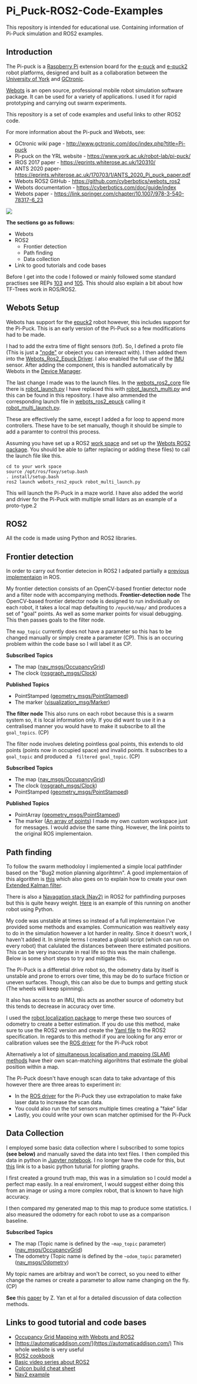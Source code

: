 # Pi_Puck-ROS2-Code-Examples
This repository is intended for educational use. 
Containing information of Pi-Puck simulation and ROS2 examples.
## Introduction
The Pi-puck is a [Raspberry Pi](https://www.raspberrypi.org) extension board for the [e-puck](http://www.gctronic.com/doc/index.php?title=E-Puck) and [e-puck2](http://www.gctronic.com/doc/index.php?title=e-puck2) robot platforms, designed and built as a collaboration between the [University of York](https://www.york.ac.uk/robot-lab/) and [GCtronic](http://www.gctronic.com).

[Webots](https://cyberbotics.com/) is an open source, professional mobile robot simulation software package. It can be used for a variety of applications.
I used it for rapid prototyping and carrying out swarm experiments.

This repository is a set of code examples and useful links to other ROS2 code.

For more information about the Pi-puck and Webots, see:
- GCtronic wiki page - http://www.gctronic.com/doc/index.php?title=Pi-puck
- Pi-puck on the YRL website - https://www.york.ac.uk/robot-lab/pi-puck/
- IROS 2017 paper - https://eprints.whiterose.ac.uk/120310/
- ANTS 2020 paper-https://eprints.whiterose.ac.uk/170703/1/ANTS_2020_Pi_puck_paper.pdf
- Webots ROS2 GitHub - https://github.com/cyberbotics/webots_ros2
- Webots documentation - https://cyberbotics.com/doc/guide/index
- Webots paper - https://link.springer.com/chapter/10.1007/978-3-540-78317-6_23

![](Assets/Pi-Puck-Sim.JPG)

**The sections go as follows:**
- Webots
- ROS2
  - Frontier detection
  - Path finding
  - Data collection
- Link to good tutorials and code bases

Before I get into the code I followed or mainly followed some standard practises see REPs [103](https://www.ros.org/reps/rep-0103.html) and [105](https://www.ros.org/reps/rep-0105.html). This should also explain a bit about how TF-Trees work in ROS/ROS2.

## Webots Setup
Webots has support for the [epuck2](https://www.gctronic.com/doc/index.php/e-puck2) robot however, this includes support for the Pi-Puck.
This is an early version of the Pi-Puck so a few modifications had to be made. 

I had to add the extra time of flight sensors (tof). So, I defined a proto file (This is just a ["node"](https://www.cyberbotics.com/doc/reference/nodes-and-functions) or obeject you can intereact with). I then added them into the [Webots_Ros2_Epuck Driver](https://github.com/lucas-d87u/Pi_Puck-ROS2-Code-Examples/blob/main/Webots-Modifications/driver.py). I also enabled the full use of the [IMU](https://en.wikipedia.org/wiki/Inertial_measurement_unit) sensor. After adding the component, this is handled automatically by Webots in the [Device Manager](https://github.com/cyberbotics/webots_ros2/blob/3a91326c3df2597a1a217d82ab1a60cdd7ce976b/webots_ros2_core/webots_ros2_core/devices/device_manager.py#L31).

The last change I made was to the launch files. In the [webots_ros2_core](https://github.com/cyberbotics/webots_ros2/tree/3a91326c3df2597a1a217d82ab1a60cdd7ce976b/webots_ros2_core/launch) file there is [robot_launch.py](https://github.com/cyberbotics/webots_ros2/blob/3a91326c3df2597a1a217d82ab1a60cdd7ce976b/webots_ros2_core/launch/robot_launch.py) I have replaced this with [robot_launch_multi.py](https://github.com/lucas-d87u/Pi_Puck-ROS2-Code-Examples/blob/main/Webots-Modifications/launch-files/robot_launch_multi.py) and this can be found in this repository. I have also ammended the corresponding launch file in [webots_ros2_epuck](https://github.com/cyberbotics/webots_ros2/tree/3a91326c3df2597a1a217d82ab1a60cdd7ce976b/webots_ros2_epuck) calling it [robot_multi_launch.py](Examples/blob/main/Webots-Modifications/launch-files/robot_multi_launch.py). 

These are effectively the same, except I added a for loop to append more controllers. These have to be set manually, though it should be simple to add a paramter to control this process.

Assuming you have set up a ROS2 [work space](https://docs.ros.org/en/foxy/Tutorials/Workspace/Creating-A-Workspace.html) and set up the [Webots ROS2 package](https://github.com/cyberbotics/webots_ros2). You should be able to (after replacing or adding these files) to call the launch file like this.

```
cd to your work space
source /opt/ros/foxy/setup.bash
. install/setup.bash
ros2 launch webots_ros2_epuck robot_multi_launch.py
```
This will launch the Pi-Puck in a maze world. 
I have also added the world and driver for the Pi-Puck with multiple small lidars as an example of a proto-type.2

## ROS2
All the code is made using Python and ROS2 libraries.

## Frontier detection
In order to carry out frontier detecion in ROS2 I adpated partially a [previous implementaion](https://github.com/hasauino/rrt_exploration) in ROS. 

My frontier detection consists of an OpenCV-based frontier detector node and a filter node with accompanying methods.
**Frontier-detection node**
The OpenCV-based frontier detector node is designed to run individually on each robot, it takes a local map defaulting to ```/epuck0/map/``` and produces a set of "goal" points. As well as some marker points for visual debugging. This then passes goals to the filter node.

The ```map_topic``` currently does not have a parameter so this has to be changed manually or simply create a parameter (CP). This is an occuring problem within the code base so I will label it as CP.

**Subscribed Topics**
 - The map ([nav_msgs/OccupancyGrid](http://docs.ros.org/api/nav_msgs/html/msg/OccupancyGrid.html))
 - The clock ([rosgraph_msgs/Clock](http://docs.ros.org/en/melodic/api/rosgraph_msgs/html/msg/Clock.html))

**Published Topics**
 - PointStamped ([geometry_msgs/PointStamped](http://docs.ros.org/en/noetic/api/geometry_msgs/html/msg/PointStamped.html))
 - The marker ([visualization_msg/Marker](http://docs.ros.org/en/noetic/api/visualization_msgs/html/msg/Marker.html))
 
**The filter node**
This also runs on each robot because this is a swarm system so, it is local information only. If you did want to use it in a centralised manner you would have to make it subscribe to all the ```goal_topics```. (CP)

The filter node involves deleting pointless goal points, this extends to old points (points now in occupied space) and invalid points.
It subscribes to a ```goal_topic``` and produced a ``` filtered goal_topic```. (CP)

**Subscribed Topics**
 - The map ([nav_msgs/OccupancyGrid](http://docs.ros.org/api/nav_msgs/html/msg/OccupancyGrid.html))
 - The clock ([rosgraph_msgs/Clock](http://docs.ros.org/en/melodic/api/rosgraph_msgs/html/msg/Clock.html))
 - PointStamped ([geometry_msgs/PointStamped](http://docs.ros.org/en/noetic/api/geometry_msgs/html/msg/PointStamped.html))

**Published Topics**
 - PointArray ([geometry_msgs/PointStamped](http://docs.ros.org/en/noetic/api/geometry_msgs/html/msg/PointStamped.html))
 - The marker ([An array of points](https://github.com/hasauino/rrt_exploration/blob/master/msg/PointArray.msg)) I made my own custom workspace just for messages. I would advise the same thing. However, the link points to the original ROS implementaion.
 
## Path finding
To follow the swarm methodoloy I implemented a simple local pathfinder based on the "Bug2 motion planning algorihtmn". A good implementaion of this algorithm is [this](https://automaticaddison.com/the-bug2-algorithm-for-robot-motion-planning/) which also goes on to explain how to create your own [Extended Kalman filter](https://en.wikipedia.org/wiki/Extended_Kalman_filter). 

There is also a [Navagation stack (Nav2)](https://github.com/ros-planning/navigation2) in ROS2 for pathfinding purposes but this is quite heavy weight. [Here](https://github.com/SteveMacenski/nav2_rosdevday_2021?ref=pythonrepo.com) is an example of this running on another robot using Python.

My code was unstable at times so instead of a full implementaion I've provided some methods and examples. Communication was realtively easy to do in the simulation however a lot harder in reality. Since it doesn't work, I haven't added it. In simple terms I created a gloabl script (which can run on every robot) that calulated the distances between there estimated positions. This can be very inaccurate in real life so this was the main challenge. Below is some short steps to try and mitigate this.

The Pi-Puck is a differetial drive robot so, the odometry data by itself is unstable and prone to errors over time, this may be do to surface friction or uneven surfaces. Though, this can also be due to bumps and getting stuck (The wheels will keep spinning). 

It also has access to an IMU, this acts as another source of odometry but this tends to decrease in accuracy over time.

I used the [robot localization package](http://docs.ros.org/en/melodic/api/robot_localization/html/index.html) to merge these two sources of odometry to create a better estimation. If you do use this method, make sure to use the ROS2 version and create the [Yaml file](https://roboticsbackend.com/ros2-yaml-params/) to the ROS2 specification.
In regards to this method if you are looking for any error or calibration values see the [ROS driver](https://github.com/yorkrobotlab/pi-puck-ros) for the Pi-Puck robot

Alternatively a lot of [simultaneous localisation and mapping (SLAM) methods](https://en.wikipedia.org/wiki/Simultaneous_localization_and_mapping) have their own scan-matching algorihtms that estimate the global position within a map. 

The Pi-Puck doesn't have enough scan data to take advantage of this however there are three areas to experiment in:
- In the [ROS driver](https://github.com/yorkrobotlab/pi-puck-ros) for the Pi-Puck they use extrapolation to make fake laser data to increase the scan data. 
- You could also run the tof sensors multiple times creating a "fake" lidar
- Lastly, you could write your own scan matcher optimised for the Pi-Puck

## Data Collection
I employed some basic data collection where I subscribed to some topics **(see below)** and manually saved the data into text files. 
I then compiled this data in python in [Jupyter notebook](https://jupyter.org/). I no longer have the code for this, but [this](https://www.geeksforgeeks.org/graph-plotting-in-python-set-1/) link is to a basic python tuturial for plotting graphs.

I first created a ground truth map, this was in a simulation so I could model a perfect map easily. In a real enviroment, I would suggest either doing this from an image or using a more complex robot, that is known to have high accuracy.

I then compared my generated map to this map to produce some statistics. 
I also measured the odometry for each robot to use as a comparison baseline. 

**Subscribed Topics**
 - The map (Topic name is defined by the ```~map_topic``` parameter) ([nav_msgs/OccupancyGrid](http://docs.ros.org/api/nav_msgs/html/msg/OccupancyGrid.html))
 - The odometry (Topic name is defined by the ```~odom_topic``` parameter) ([nav_msgs/Odometry](https://github.com/ros2/common_interfaces/blob/master/nav_msgs/msg/Odometry.msg))

My topic names are arbitray and won't be correct, so you need to either change the names or create a parameter to allow name changing on the fly. (CP) 

**See** this [paper](https://www.mdpi.com/2218-6581/6/3/21) by Z. Yan et al for a detailed discussion of data collection methods.
## Links to good tutorial and code bases

- [Occupancy Grid Mapping with Webots and ROS2](https://towardsdatascience.com/occupancy-grid-mapping-with-webots-and-ros2-a6162a644fab)
- [https://automaticaddison.com/](https://automaticaddison.com/) This whole website is very useful
- [ROS2 cookbook](https://github.com/mikeferguson/ros2_cookbook)
- [Basic video series about ROS2](https://www.reddit.com/r/ROS/comments/jipc4v/webots_ros2_tutorial_series/)
- [Colcon build cheat sheet](https://github.com/ubuntu-robotics/ros2_cheats_sheet)
- [Nav2 example](https://github.com/SteveMacenski/nav2_rosdevday_2021?ref=pythonrepo.com)
